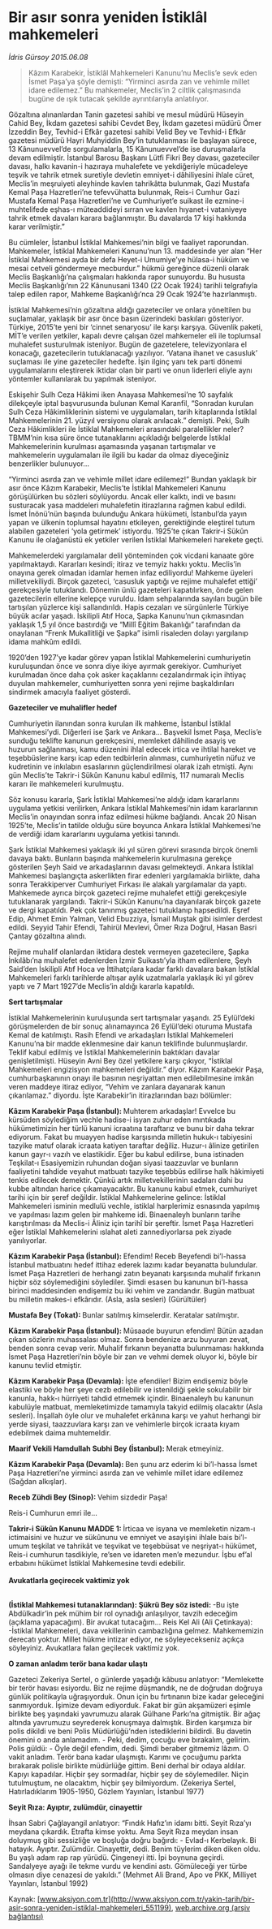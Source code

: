 # Bir asır sonra yeniden İstiklâl mahkemeleri

*İdris Gürsoy 2015.06.08*

<div class="pNewsDetailMainContent ctx_content" itemprop="articleBody">
 <blockquote>
  <p>
   Kâzım Karabekir, İstiklâl Mahkemeleri Kanunu’nu Meclis’e sevk eden İsmet Paşa’ya şöyle demişti: “Yirminci asırda zan ve vehimle millet idare edilemez.” Bu mahkemeler, Meclis’in 2 ciltlik çalışmasında bugüne de ışık tutacak şekilde ayrıntılarıyla anlatılıyor.
  </p>
 </blockquote>
 <p>
  Gözaltına alınanlardan Tanin gazetesi sahibi ve mesul müdürü Hüseyin Cahid Bey, İkdam gazetesi sahibi Cevdet Bey, İkdam gazetesi müdürü Ömer İzzeddin Bey, Tevhid-i Efkâr gazetesi sahibi Velid Bey ve Tevhid-i Efkâr gazetesi müdürü Hayri Muhyiddin Bey’in tutuklanması ile başlayan sürece, 13 Kânunuevvel’de sorgulamalarla, 15 Kânunuevvel’de ise duruşmalarla devam edilmiştir. İstanbul Barosu Başkanı Lütfi Fikri Bey davası, gazeteciler davası, halkı kavanin-i hazıraya muhalefete ve yekdiğeriyle mücadeleye teşvik ve tahrik etmek suretiyle devletin emniyet-i dâhiliyesini ihlale cüret, Meclis’in meşruiyeti aleyhinde kavlen tahrikâtta bulunmak, Gazi Mustafa Kemal Paşa Hazretleri’ne tefevvühatta bulunmak, Reis-i Cumhur Gazi Mustafa Kemal Paşa Hazretleri’ne ve Cumhuriyet’e suikast ile ezmine-i muhtelifede eşhas-ı müteaddideyi sırran ve kavlen hıyanet-i vataniyeye tahrik etmek davaları karara bağlanmıştır. Bu davalarda 17 kişi hakkında karar verilmiştir.”
 </p>
 <p>
  Bu cümleler, İstanbul İstiklal Mahkemesi’nin bilgi ve faaliyet raporundan. Mahkemeler, İstiklal Mahkemeleri Kanunu’nun 13. maddesinde yer alan “Her İstiklal Mahkemesi ayda bir defa Heyet-i Umumiye’ye hülasa-i hüküm ve mesai cetveli göndermeye mecburdur.” hükmü gereğince düzenli olarak Meclis Başkanlığı’na çalışmaları hakkında rapor sunuyordu. Bu hususta Meclis Başkanlığı’nın 22 Kânunusani 1340 (22 Ocak 1924) tarihli telgrafıyla talep edilen rapor, Mahkeme Başkanlığı’nca 29 Ocak 1924’te hazırlanmıştı.
 </p>
 <p>
  İstiklal Mahkemesi’nin gözaltına aldığı gazeteciler ve onlara yöneltilen bu suçlamalar, yaklaşık bir asır önce basın üzerindeki baskıları gösteriyor. Türkiye, 2015’te yeni bir ‘cinnet senaryosu’ ile karşı karşıya. Güvenlik paketi, MİT’e verilen yetkiler, kapalı devre çalışan özel mahkemeler eli ile toplumsal muhalefet susturulmak isteniyor. Bugün de gazetelere, televizyonlara el konacağı, gazetecilerin tutuklanacağı yazılıyor. ‘Vatana ihanet ve casusluk’ suçlaması ile yine gazeteciler hedefte. İşin ilginç yanı tek parti dönemi uygulamalarını eleştirerek iktidar olan bir parti ve onun liderleri eliyle aynı yöntemler kullanılarak bu yapılmak isteniyor.
 </p>
 <p>
  Eskişehir Sulh Ceza Hâkimi iken Anayasa Mahkemesi’ne 10 sayfalık dilekçeyle iptal başvurusunda bulunan Kemal Karanfil, “Sonradan kurulan Sulh Ceza Hâkimliklerinin sistemi ve uygulamaları, tarih kitaplarında İstiklal Mahkemelerinin 21. yüzyıl versiyonu olarak anılacak.” demişti. Peki, Sulh Ceza Hâkimlikleri ile İstiklal Mahkemeleri arasındaki paralellikler neler? TBMM’nin kısa süre önce tutanaklarını açıkladığı belgelerde İstiklal Mahkemelerinin kurulması aşamasında yaşanan tartışmalar ve mahkemelerin uygulamaları ile ilgili bu kadar da olmaz diyeceğiniz benzerlikler bulunuyor...
 </p>
 <p>
  “Yirminci asırda zan ve vehimle millet idare edilemez!” Bundan yaklaşık bir asır önce Kâzım Karabekir, Meclis’te İstiklal Mahkemeleri Kanunu görüşülürken bu sözleri söylüyordu. Ancak eller kalktı, indi ve basını susturacak yasa maddeleri muhalefetin itirazlarına rağmen kabul edildi. İsmet İnönü’nün başında bulunduğu Ankara hükümeti, İstanbul’da yayın yapan ve ülkenin toplumsal hayatını etkileyen, gerektiğinde eleştirel tutum alabilen gazeteleri ‘yola getirmek’ istiyordu. 1925’te çıkan Takrir-i Sükûn Kanunu ile olağanüstü ek yetkiler verilen İstiklal Mahkemeleri harekete geçti.
 </p>
 <p>
  Mahkemelerdeki yargılamalar delil yönteminden çok vicdani kanaate göre yapılmaktaydı. Kararları kesindi; itiraz ve temyiz hakkı yoktu. Meclis’in onayına gerek olmadan idamlar hemen infaz ediliyordu! Mahkeme üyeleri milletvekiliydi. Birçok gazeteci, ‘casusluk yaptığı ve rejime muhalefet ettiği’ gerekçesiyle tutuklandı. Dönemin ünlü gazeteleri kapatılırken, önde gelen gazetecilerin ellerine kelepçe vuruldu. İdam sehpalarında sayıları bugün bile tartışılan yüzlerce kişi sallandırıldı. Hapis cezaları ve sürgünlerle Türkiye büyük acılar yaşadı. İskilipli Atıf Hoca, Şapka Kanunu’nun çıkmasından yaklaşık 1,5 yıl önce bastırdığı ve “Millî Eğitim Bakanlığı” tarafından da onaylanan “Frenk Mukallitliği ve Şapka” isimli risaleden dolayı yargılanıp idama mahkûm edildi.
 </p>
 <p>
  1920’den 1927’ye kadar görev yapan İstiklal Mahkemelerini cumhuriyetin kuruluşundan önce ve sonra diye ikiye ayırmak gerekiyor. Cumhuriyet kurulmadan önce daha çok asker kaçaklarını cezalandırmak için ihtiyaç duyulan mahkemeler, cumhuriyetten sonra yeni rejime başkaldırıları sindirmek amacıyla faaliyet gösterdi.
 </p>
 <p>
  <strong>
   Gazeteciler ve muhalifler hedef
  </strong>
 </p>
 <p>
  Cumhuriyetin ilanından sonra kurulan ilk mahkeme, İstanbul İstiklal Mahkemesi’ydi. Diğerleri ise Şark ve Ankara... Başvekil İsmet Paşa, Meclis’e sunduğu teklifte kanunun gerekçesini, memleket dâhilinde asayiş ve huzurun sağlanması, kamu düzenini ihlal edecek irtica ve ihtilal hareket ve teşebbüslerine karşı icap eden tedbirlerin alınması, cumhuriyetin nüfuz ve kudretinin ve inkılabın esaslarının güçlendirilmesi olarak izah etmişti. Aynı gün Meclis’te Takrir-i Sükûn Kanunu kabul edilmiş, 117 numaralı Meclis kararı ile mahkemeleri kurulmuştu.
 </p>
 <p>
  Söz konusu kararla, Şark İstiklal Mahkemesi’ne aldığı idam kararlarını uygulama yetkisi verilirken, Ankara İstiklal Mahkemesi’nin idam kararlarının Meclis’in onayından sonra infaz edilmesi hükme bağlandı. Ancak 20 Nisan 1925’te, Meclis’in tatilde olduğu süre boyunca Ankara İstiklal Mahkemesi’ne de verdiği idam kararlarını uygulama yetkisi tanındı.
 </p>
 <p>
  Şark İstiklal Mahkemesi yaklaşık iki yıl süren görevi sırasında birçok önemli davaya baktı. Bunların başında mahkemelerin kurulmasına gerekçe gösterilen Şeyh Said ve arkadaşlarının davası gelmekteydi. Ankara İstiklal Mahkemesi başlangıçta askerlikten firar edenleri yargılamakla birlikte, daha sonra Terakkiperver Cumhuriyet Fırkası ile alakalı yargılamalar da yaptı. Mahkemede ayrıca birçok gazeteci rejime muhalefet ettiği gerekçesiyle tutuklanarak yargılandı. Takrir-i Sükûn Kanunu’na dayanılarak birçok gazete ve dergi kapatıldı. Pek çok tanınmış gazeteci tutuklanıp hapsedildi. Eşref Edip, Ahmet Emin Yalman, Velid Ebuzziya, İsmail Muştak gibi isimler derdest edildi. Seyyid Tahir Efendi, Tahirül Mevlevi, Ömer Rıza Doğrul, Hasan Basri Çantay gözaltına alındı.
 </p>
 <p>
  Rejime muhalif olanlardan iktidara destek vermeyen gazetecilere, Şapka İnkılâbı’na muhalefet edenlerden İzmir Suikastı’yla itham edilenlere, Şeyh Said’den İskilipli Atıf Hoca ve İttihatçılara kadar farklı davalara bakan İstiklal Mahkemeleri farklı tarihlerde altışar aylık uzatmalarla yaklaşık iki yıl görev yaptı ve 7 Mart 1927’de Meclis’in aldığı kararla kapatıldı.
 </p>
 <p>
  <strong>
   Sert tartışmalar
  </strong>
 </p>
 <p>
  İstiklal Mahkemelerinin kuruluşunda sert tartışmalar yaşandı. 25 Eylül’deki görüşmelerden de bir sonuç alınamayınca 26 Eylül’deki oturuma Mustafa Kemal de katılmıştı. Rasih Efendi ve arkadaşları İstiklal Mahkemeleri Kanunu’na bir madde eklenmesine dair kanun teklifinde bulunmuşlardır. Teklif kabul edilmiş ve İstiklal Mahkemelerinin baktıkları davalar genişletilmişti. Hüseyin Avni Bey özel yetkilere karşı çıkıyor, “İstiklal Mahkemeleri engizisyon mahkemeleri değildir.” diyor. Kâzım Karabekir Paşa, cumhurbaşkanının onayı ile basının neşriyattan men edilebilmesine imkân veren maddeye itiraz ediyor, “Vehim ve zanlara dayanarak kanun çıkarılamaz.” diyordu. İşte Karabekir’in itirazlarından bazı bölümler:
 </p>
 <p>
  <strong>
   Kâzım Karabekir Paşa (İstanbul):
  </strong>
  Muhterem arkadaşlar! Evvelce bu kürsüden söylediğim vechle hadise-i isyan zuhur eden mıntıkada hükümetimizin her türlü kanuni icraatına taraftarız ve bunu bir daha tekrar ediyorum. Fakat bu muayyen hadise karşısında milletin hukuk-ı tabiyesini tazyike matuf olarak icraata katiyen taraftar değiliz. Huzur-ı âlinize getirilen kanun gayr-ı vazıh ve elastikidir. Eğer bu kabul edilirse, buna istinaden Teşkilat-ı Esasiyemizin ruhundan doğan siyasi taazzuvlar ve bunların faaliyetini tahdide veyahut matbuatı tazyike teşebbüs edilirse halk hâkimiyeti tenkis edilecek demektir. Çünkü artık milletvekillerinin sadaları dahi bu kubbe altından harice çıkamayacaktır. Bu kanunu kabul etmek, cumhuriyet tarihi için bir şeref değildir. İstiklal Mahkemelerine gelince: İstiklal Mahkemeleri isminin medlulü vechle, istiklal harplerimiz esnasında yapılmış ve yapılması lazım gelen bir mahkeme idi. Binaenaleyh bunların tarihe karıştırılması da Meclis-i Âliniz için tarihî bir şereftir. İsmet Paşa Hazretleri eğer İstiklal Mahkemelerini ıslahat aleti zannediyorlarsa pek ziyade yanılıyorlar.
 </p>
 <p>
  <strong>
   Kâzım Karabekir Paşa (İstanbul):
  </strong>
  Efendim! Receb Beyefendi bi’l-hassa İstanbul matbuatını hedef ittihaz ederek lazımı kadar beyanatta bulundular. İsmet Paşa Hazretleri de herhangi zatın beyanatı karşısında muhalif fırkanın hiçbir söz söylemediğini söylediler. Şimdi esasen bu kanunun bi’l-hassa birinci maddesinden endişemiz bu iki vehim ve zandandır. Bugün matbuat bu milletin makes-i efkârıdır. (Asla, asla sesleri) (Gürültüler)
 </p>
 <p>
  <strong>
   Mustafa Bey (Tokat):
  </strong>
  Bunlar satılmış kimselerdir. Keratalar satılmıştır.
 </p>
 <p>
  <strong>
   Kâzım Karabekir Paşa (İstanbul):
  </strong>
  Müsaade buyurun efendim! Bütün azadan çıkan sözlerin muhassalası olmaz. Sonra bendenize arzu buyuran zevat, benden sonra cevap verir. Muhalif fırkanın beyanatta bulunmaması hakkında İsmet Paşa Hazretleri’nin böyle bir zan ve vehmi demek oluyor ki, böyle bir kanunu tevlid etmiştir.
 </p>
 <p>
  <strong>
   Kâzım Karabekir Paşa (Devamla):
  </strong>
  İşte efendiler! Bizim endişemiz böyle elastiki ve böyle her şeye cezb edilebilir ve istenildiği şekle sokulabilir bir kanunla, hakk-ı hürriyeti tahdid etmemek içindir. Binaenaleyh bu kanunun kabulüyle matbuat, memleketimizde tamamıyla takyid edilmiş olacaktır (Asla sesleri). İnşallah öyle olur ve muhalefet erkânına karşı ve yahut herhangi bir yerde siyasi, taazzuvlara karşı zan ve vehimlerle birçok icraata kıyam edebilmek daima muhtemeldir.
 </p>
 <p>
  <strong>
   Maarif Vekili Hamdullah Subhi Bey (İstanbul):
  </strong>
  Merak etmeyiniz.
 </p>
 <p>
  <strong>
   Kâzım Karabekir Paşa (Devamla):
  </strong>
  Ben şunu arz ederim ki bi’l-hassa İsmet Paşa Hazretleri’ne yirminci asırda zan ve vehimle millet idare edilemez (Sağdan alkışlar).
 </p>
 <p>
  <strong>
   Receb Zühdi Bey (Sinop):
  </strong>
  Vehim sizdedir Paşa!
 </p>
 <p>
  Reis-i Cumhurun emri ile...
 </p>
 <p>
  <strong>
   Takrir-i Sükûn Kanunu MADDE 1:
  </strong>
  İrticaa ve isyana ve memleketin nizam-ı ictimaisini ve huzur ve sükûnunu ve emniyet ve asayişini ihlale bais bi’l-umum teşkilat ve tahrikât ve teşvikat ve teşebbüsat ve neşriyat-ı hükümet, Reis-i cumhurun tasdikiyle, re’sen ve idareten men’e mezundur. İşbu ef’al erbabını hükümet İstiklal Mahkemesine tevdi edebilir.
  <br>
   <br>
    <strong>
     Avukatlarla geçirecek vaktimiz yok
    </strong>
   </br>
  </br>
 </p>
 <p>
  <strong>
   (İstiklal Mahkemesi tutanaklarından): Şükrü Bey söz istedi:
  </strong>
  -Bu işte Abdülkadir’in pek mühim bir rol oynadığı anlaşılıyor, tavzih edeceğim (açıklama yapacağım). Bir avukat tutacağım... Reis Kel Ali (Ali Çetinkaya): -İstiklal Mahkemeleri, dava vekillerinin cambazlığına gelmez. Mahkememizin derecatı yoktur. Millet hükme intizar ediyor, ne söyleyecekseniz açıkça söyleyiniz. Avukatlara falan geçilecek vaktimiz yok.
 </p>
 <p>
  <strong>
   O zaman anladım terör bana kadar ulaştı
  </strong>
 </p>
 <p>
  Gazeteci Zekeriya Sertel, o günlerde yaşadığı kâbusu anlatıyor: “Memlekette bir terör havası esiyordu. Biz ne rejime düşmandık, ne de doğrudan doğruya günlük politikayla uğraşıyorduk. Onun için bu fırtınanın bize kadar geleceğini sanmıyorduk. İşimize devam ediyorduk. Fakat bir gün akşamüzeri eşimle birlikte beş yaşındaki yavrumuzu alarak Gülhane Parkı’na gitmiştik. Bir ağaç altında yavrumuzu seyrederek konuşmaya dalmıştık. Birden karşımıza bir polis dikildi ve beni Polis Müdürlüğü’nden istediklerini bildirdi. Bu davetin önemini o anda anlamadım. - Peki, dedim, çocuğu eve bırakalım, gelirim. Polis güldü: - Öyle değil efendim, dedi. Şimdi beraber gitmemiz lâzım. O vakit anladım. Terör bana kadar ulaşmıştı. Karımı ve çocuğumu parkta bırakarak polisle birlikte müdürlüğe gittim. Beni derhal bir odaya aldılar. Kapıyı kapadılar. Hiçbir şey sormadılar, hiçbir şey de söylemediler. Niçin tutulmuştum, ne olacaktım, hiçbir şey bilmiyordum. (Zekeriya Sertel, Hatırladıklarım 1905-1950, Gözlem Yayınları, İstanbul 1977)
 </p>
 <p>
  <strong>
   Seyit Rıza: Ayıptır, zulümdür, cinayettir
  </strong>
 </p>
 <p>
  İhsan Sabri Çağlayangil anlatıyor: “Fındık Hafız’ın idamı bitti. Seyit Rıza’yı meydana çıkardık. Etrafta kimse yoktu. Ama Seyit Rıza meydan insan doluymuş gibi sessizliğe ve boşluğa doğru bağırdı: - Evlad-ı Kerbelayık. Bi hatayık. Ayıptır. Zulümdür. Cinayettir, dedi. Benim tüylerim diken diken oldu. Bu yaşlı adam rap rap yürüdü. Çingeneyi itti. İpi boynuna geçirdi. Sandalyeye ayağı ile tekme vurdu ve kendini astı. Gömüleceği yer türbe olmasın diye cenazesi de yakıldı.” (Mehmet Ali Brand, Apo ve PKK, Milliyet Yayınları, İstanbul 1992)
 </p>
</div>


Kaynak: [www.aksiyon.com.tr](http://www.aksiyon.com.tr/yakin-tarih/bir-asir-sonra-yeniden-istiklal-mahkemeleri_551199), [web.archive.org (arşiv bağlantısı)](http://web.archive.org/web/20151220045742/http://www.aksiyon.com.tr/yakin-tarih/bir-asir-sonra-yeniden-istiklal-mahkemeleri_551199)
